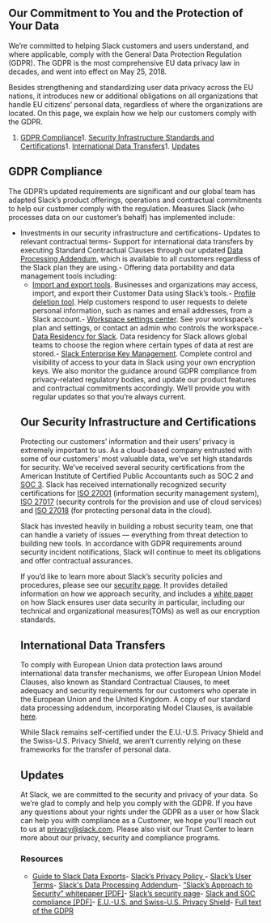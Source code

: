 
## Our Commitment to You and the Protection of Your Data

We’re committed to helping Slack customers and users understand, and where applicable, comply with the General Data Protection Regulation (GDPR). The GDPR is the most comprehensive EU data privacy law in decades, and went into effect on May 25, 2018.

Besides strengthening and standardizing user data privacy across the EU nations, it  introduces new or additional obligations on all organizations that handle EU citizens’ personal data, regardless of where the organizations are located. On this page, we explain how we help our customers comply with the GDPR.
1. [GDPR Compliance](#preparing)1. [Security Infrastructure Standards and Certifications](#security)1. [International Data Transfers](#data-transfers)1. [Updates](#stay-updated)
## GDPR Compliance

The GDPR’s updated requirements are significant and our global team has adapted Slack’s product offerings, operations and contractual commitments to help our customer comply with the regulation. Measures Slack (who processes data on our customer’s behalf) has implemented include:
- Investments  in our security infrastructure and certifications- Updates to relevant contractual terms- Support for international data transfers by executing Standard Contractual Clauses through our updated [Data Processing Addendum](https://slack.com/terms-of-service/data-processing), which is available to all customers regardless of the Slack plan they are using.- Offering data portability and data management tools including:<ul><li>[Import and export tools](https://slack.com/help/articles/204897248-guide-to-slack-data-exports?sid=zd-up-t024be7ld-w1w9l1jl9). Businesses and organizations may access, import, and export their Customer Data using Slack’s tools.- [Profile deletion tool](https://slack.com/help/articles/360000360443?sid=zd-up-t024be7ld-w1w9l1jl9). Help customers respond to user requests to delete personal information, such as names and email addresses, from a Slack account.- [Workspace settings center](https://slack.com/help/articles/360000355143). See your workspace’s plan and settings, or contact an admin who controls the workspace.- [Data Residency for Slack](https://slack.com/intl/en-ie/help/articles/360035633934-Data-residency-for-Slack). Data residency for Slack allows global teams to choose the region where certain types of data at rest are stored.- [Slack Enterprise Key Management](https://slack.com/help/articles/360000355143). Complete control and visibility of access to your data in Slack using your own encryption keys. 
We also monitor the guidance around GDPR compliance from privacy-related regulatory bodies, and update our product features and contractual commitments  accordingly. We’ll provide you with regular updates so that you’re always current.

## Our Security Infrastructure and Certifications

Protecting our customers’ information and their users’ privacy is extremely important to us. As a cloud-based company entrusted with some of our customers’ most valuable data, we’ve set high standards for security. We’ve received several security certifications from the American Institute of Certified Public Accountants such as SOC 2 and [SOC 3](https://a.slack-edge.com/3d007/marketing/downloads/security/Slack_SOC_3_112020.pdf). Slack has received internationally recognized security certifications for [ISO 27001](https://a.slack-edge.com/5ff60/marketing/downloads/security/Slack-27001-1105886-4.pdf) (information security management system), [ISO 27017](https://a.slack-edge.com/5ff60/marketing/downloads/security/Slack-27017-1105886-3.pdf) (security controls for the provision and use of cloud services) and [ISO 27018](https://a.slack-edge.com/5ff60/marketing/downloads/security/Slack-27018-1105886-3.pdf) (for protecting personal data in the cloud). 

Slack has invested heavily in building a robust security team, one that can handle a variety of issues — everything from threat detection to building new tools. In accordance with GDPR requirements around security incident notifications, Slack will continue to meet its obligations and offer contractual assurances.

If you’d like to learn more about Slack’s security policies and procedures, please see our [security page](https://slack.com/security). It provides detailed information on how we approach security, and includes a [white paper](https://a.slack-edge.com/a699cd/marketing/downloads/security/Security_White_Paper_2020.pdf) on how Slack ensures user data security in particular, including our technical and organizational measures(TOMs) as well as our encryption standards.

## International Data Transfers

To comply with European Union data protection laws around international data transfer mechanisms, we offer European Union Model Clauses, also known as Standard Contractual Clauses, to meet adequacy and security requirements for our customers who operate in the European Union and the United Kingdom. A copy of our standard data processing addendum, incorporating Model Clauses, is available [here](/terms-of-service/data-processing).

While Slack remains self-certified under the E.U.-U.S. Privacy Shield and the Swiss-U.S. Privacy Shield, we aren’t currently relying on these frameworks for the transfer of personal data.

## Updates

At Slack, we are committed to the security and privacy of your data. So we’re glad to comply and help you comply with the GDPR. If you have any questions about your rights under the GDPR as a user or how Slack can help you with compliance as a Customer, we hope you’ll reach out to us at [privacy@slack.com](mailto:privacy@slack.com). Please also visit our Trust Center to learn more about our privacy, security and compliance programs.

### Resources
- [Guide to Slack Data Exports](https://slack.com/help/articles/204897248-Guide-to-Slack-data-exports)- [Slack’s Privacy Policy ](https://slack.com/privacy-policy)- [Slack’s User Terms](https://slack.com/terms-of-service/user)- [Slack's Data Processing Addendum](https://slack.com/terms-of-service/data-processing)- [“Slack’s Approach to Security” whitepaper [PDF]](https://a.slack-edge.com/a699cd/marketing/downloads/security/Security_White_Paper_2020.pdf)- [Slack’s security page](https://slack.com/security)- [Slack and SOC compliance [PDF]](https://a.slack-edge.com/3d007/marketing/downloads/security/Slack_SOC_3_112020.pdf)- [E.U.-U.S. and Swiss-U.S. Privacy Shield](https://www.privacyshield.gov/participant?id=a2zt0000000GnMBAA0&amp;status=Active)- [Full text of the GDPR](https://gdpr-info.eu/)